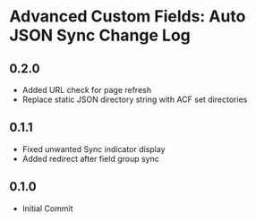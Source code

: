 # Advanced Custom Fields: Auto JSON Sync Change Log #

## 0.2.0 ##
- Added URL check for page refresh
- Replace static JSON directory string with ACF set directories

## 0.1.1 ##
- Fixed unwanted Sync indicator display
- Added redirect after field group sync

## 0.1.0 ##
- Initial Commit
